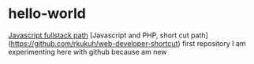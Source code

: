 # hello-world
[Javascript fullstack path](https://github.com/shovanch/fullstack-web-developer-path)
[Javascript and PHP, short cut path] (https://github.com/rkukuh/web-developer-shortcut)
first repository
I am experimenting here with github because am new
